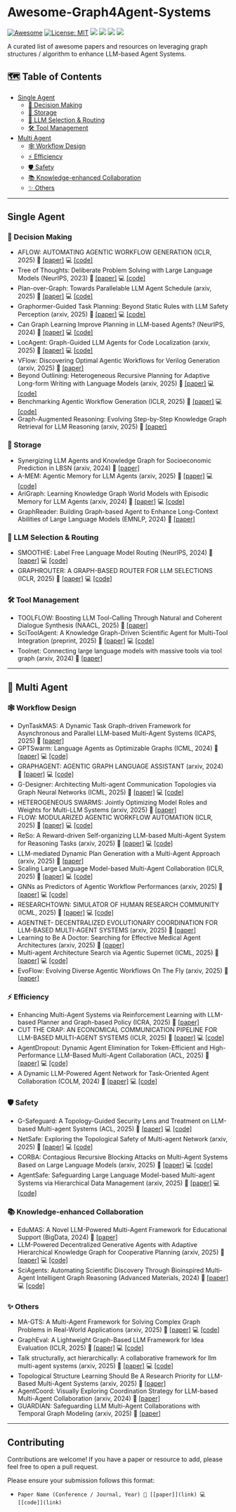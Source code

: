 # Awesome-Graph4Agent-Systems
 [![Awesome](https://awesome.re/badge.svg)](https://github.com/RManLuo/Awesome-LLM-KG) 
[![License: MIT](https://img.shields.io/badge/License-MIT-green.svg)](https://opensource.org/licenses/MIT)
  ![](https://img.shields.io/github/last-commit/Shiy-Li/Awesome-Graph4Agent-Systems?color=green) 
 ![](https://img.shields.io/badge/PRs-Welcome-red)
 ![](https://img.shields.io/github/stars/Shiy-Li/Awesome-Graph4Agent-Systems?color=yellow)
![](https://img.shields.io/github/forks/Shiy-Li/Awesome-Graph4Agent-Systems?color=lightblue) 

A curated list of awesome papers and resources on leveraging graph structures / algorithm to enhance LLM-based Agent Systems.

## 🗺️ Table of Contents

- [Single Agent](#single-agent)
  - [🧠 Decision Making](#🧠-decision-making)
  - [💾 Storage](#💾-storage)
  - [🔀 LLM Selection & Routing](#🔀-llm-selection--routing)
  - [🛠️ Tool Management](#🛠️-tool-management)
- [Multi Agent](#👥-multi-agent)
  - [🕸️ Workflow Design](#🕸️-workflow-design)
  - [⚡ Efficiency](#⚡-efficiency)
  - [🛡️ Safety](#🛡️-safety)
  - [📚 Knowledge-enhanced Collaboration](#📚-knowledge-enhanced-collaboration)
  - [✨ Others](#✨-others)

---

## Single Agent

### 🧠 Decision Making
- AFLOW: AUTOMATING AGENTIC WORKFLOW GENERATION (ICLR, 2025) 📄 [[paper]](https://arxiv.org/abs/2410.10762) 💻 [[code]](https://github.com/FoundationAgents/AFlow)
- Tree of Thoughts: Deliberate Problem Solving with Large Language Models (NeurIPS, 2023) 📄 [[paper]](https://proceedings.neurips.cc/paper_files/paper/2023/hash/271db9922b8d1f4dd7aaef84ed5ac703-Abstract-Conference.html) 💻 [[code]](https://github.com/princeton-nlp/tree-of-thought-llm)
- Plan-over-Graph: Towards Parallelable LLM Agent Schedule (arxiv, 2025) 📄 [[paper]](https://arxiv.org/abs/2502.14563) 💻 [[code]](https://github.com/zsq259/Plan-over-Graph)
- Graphormer-Guided Task Planning: Beyond Static Rules with LLM Safety Perception (arxiv, 2025) 📄 [[paper]](https://arxiv.org/abs/2503.06866) 💻 [[code]](https://github.com/hwj20/GGTP)
- Can Graph Learning Improve Planning in LLM-based Agents? (NeurIPS, 2024) 📄 [[paper]](https://arxiv.org/abs/2405.19119) 💻 [[code]](https://github.com/WxxShirley/GNN4TaskPlan)
- LocAgent: Graph-Guided LLM Agents for Code Localization (arxiv, 2025) 📄 [[paper]](https://arxiv.org/abs/2503.09089) 💻 [[code]](https://github.com/gersteinlab/LocAgent)
- VFlow: Discovering Optimal Agentic Workflows for Verilog Generation (arxiv, 2025) 📄 [[paper]](https://arxiv.org/abs/2504.03723)
- Beyond Outlining: Heterogeneous Recursive Planning for Adaptive Long-form Writing with Language Models (arxiv, 2025) 📄 [[paper]](https://arxiv.org/abs/2503.08275) 💻 [[code]](https://github.com/principia-ai/WriteHERE)
- Benchmarking Agentic Workflow Generation (ICLR, 2025) 📄 [[paper]](https://arxiv.org/abs/2410.07869) 💻 [[code]](https://github.com/zjunlp/WorfBench)
- Graph-Augmented Reasoning: Evolving Step-by-Step Knowledge Graph Retrieval for LLM Reasoning (arxiv, 2025) 📄 [[paper]](https://arxiv.org/abs/2503.01642)

### 💾 Storage
- Synergizing LLM Agents and Knowledge Graph for Socioeconomic Prediction in LBSN (arxiv, 2024) 📄 [[paper]](https://arxiv.org/abs/2411.00028)
- A-MEM: Agentic Memory for LLM Agents (arxiv, 2025) 📄 [[paper]](https://arxiv.org/abs/2502.12110) 💻 [[code]](https://github.com/WujiangXu/AgenticMemory)
- AriGraph: Learning Knowledge Graph World Models with Episodic Memory for LLM Agents (arxiv, 2024) 📄 [[paper]](https://arxiv.org/abs/2407.04363) 💻 [[code]](https://github.com/AIRI-Institute/AriGraph)
- GraphReader: Building Graph-based Agent to Enhance Long-Context Abilities of Large Language Models (EMNLP, 2024) 📄 [[paper]](https://arxiv.org/abs/2406.14550)

### 🔀 LLM Selection & Routing
- SMOOTHIE: Label Free Language Model Routing (NeurIPS, 2024) 📄 [[paper]](https://proceedings.neurips.cc/paper_files/paper/2024/hash/e6b57a990462df5afa58d64ce2709db9-Abstract-Conference.html) 💻 [[code]](https://github.com/HazyResearch/smoothie)
- GRAPHROUTER: A GRAPH-BASED ROUTER FOR LLM SELECTIONS (ICLR, 2025) 📄 [[paper]](https://arxiv.org/abs/2410.03834) 💻 [[code]](https://github.com/ulab-uiuc/GraphRouter)

### 🛠️ Tool Management
- TOOLFLOW: Boosting LLM Tool-Calling Through Natural and Coherent Dialogue Synthesis (NAACL, 2025) 📄 [[paper]](https://arxiv.org/abs/2410.18447)
- SciToolAgent: A Knowledge Graph-Driven Scientific Agent for Multi-Tool Integration (preprint, 2025) 📄 [[paper]](https://doi.org/10.21203/rs.3.rs-5610718/v1) 💻 [[code]](https://github.com/HICAI-ZJU/SciToolAgent)
- Toolnet: Connecting large language models with massive tools via tool graph (arxiv, 2024) 📄 [[paper]](https://arxiv.org/abs/2403.00839)

---

## 👥 Multi Agent

### 🕸️ Workflow Design
- DynTaskMAS: A Dynamic Task Graph-driven Framework for Asynchronous and Parallel LLM-based Multi-Agent Systems (ICAPS, 2025) 📄 [[paper]](https://arxiv.org/abs/2503.07675)
- GPTSwarm: Language Agents as Optimizable Graphs (ICML, 2024) 📄 [[paper]](https://arxiv.org/abs/2402.16823) 💻 [[code]](https://github.com/metauto-ai/gptswarm)
- GRAPHAGENT: AGENTIC GRAPH LANGUAGE ASSISTANT (arxiv, 2024) 📄 [[paper]](https://arxiv.org/abs/2412.17029) 💻 [[code]](https://github.com/HKUDS/GraphAgent)
- G-Designer: Architecting Multi-agent Communication Topologies via Graph Neural Networks (ICML, 2025) 📄 [[paper]](https://arxiv.org/abs/2410.11782) 💻 [[code]](https://github.com/yanweiyue/GDesigner)
- HETEROGENEOUS SWARMS: Jointly Optimizing Model Roles and Weights for Multi-LLM Systems (arxiv, 2025) 📄 [[paper]](https://arxiv.org/abs/2502.04510)
- FLOW: MODULARIZED AGENTIC WORKFLOW AUTOMATION (ICLR, 2025) 📄 [[paper]](https://openreview.net/pdf?id=sLKDbuyq99) 💻 [[code]](https://github.com/tmllab/2025_ICLR_FLOW)
- ReSo: A Reward-driven Self-organizing LLM-based Multi-Agent System for Reasoning Tasks (arxiv, 2025) 📄 [[paper]](https://arxiv.org/abs/2503.02390) 💻 [[code]](https://github.com/hengzzzhou/ReSo)
- LLM-mediated Dynamic Plan Generation with a Multi-Agent Approach (arxiv, 2025) 📄 [[paper]](https://arxiv.org/abs/2504.01637)
- Scaling Large Language Model-based Multi-Agent Collaboration (ICLR, 2025) 📄 [[paper]](https://arxiv.org/abs/2406.07155) 💻 [[code]](https://github.com/OpenBMB/ChatDev/tree/macnet)
- GNNs as Predictors of Agentic Workflow Performances (arxiv, 2025) 📄 [[paper]](https://arxiv.org/abs/2503.11301) 💻 [[code]](https://github.com/youngsoul0731/Flora-Bench)
- RESEARCHTOWN: SIMULATOR OF HUMAN RESEARCH COMMUNITY (ICML, 2025) 📄 [[paper]](https://arxiv.org/abs/2412.17767) 💻 [[code]](https://github.com/ulab-uiuc/research-town)
- AGENTNET- DECENTRALIZED EVOLUTIONARY COORDINATION FOR LLM-BASED MULTI-AGENT SYSTEMS (arxiv, 2025) 📄 [[paper]](https://arxiv.org/abs/2504.00587)
- Learning to Be A Doctor: Searching for Effective Medical Agent Architectures (arxiv, 2025) 📄 [[paper]](https://arxiv.org/abs/2504.11301)
- Multi-agent Architecture Search via Agentic Supernet (ICML, 2025) 📄 [[paper]](https://arxiv.org/abs/2502.04180) 💻 [[code]](https://github.com/bingreeky/MaAS)
- EvoFlow: Evolving Diverse Agentic Workflows On The Fly (arxiv, 2025) 📄 [[paper]](https://arxiv.org/abs/2502.07373)

### ⚡ Efficiency
- Enhancing Multi-Agent Systems via Reinforcement Learning with LLM-based Planner and Graph-based Policy (ICRA, 2025) 📄 [[paper]](https://arxiv.org/abs/2503.10049)
- CUT THE CRAP: AN ECONOMICAL COMMUNICATION PIPELINE FOR LLM-BASED MULTI-AGENT SYSTEMS (ICLR, 2025) 📄 [[paper]](https://arxiv.org/abs/2410.02506) 💻 [[code]](https://github.com/yanweiyue/AgentPrune)
- AgentDropout: Dynamic Agent Elimination for Token-Efficient and High-Performance LLM-Based Multi-Agent Collaboration (ACL, 2025) 📄 [[paper]](https://arxiv.org/abs/2503.18891) 💻 [[code]](https://github.com/wangzx1219/AgentDropout)
- A Dynamic LLM-Powered Agent Network for Task-Oriented Agent Collaboration (COLM, 2024) 📄 [[paper]](https://openreview.net/pdf?id=XII0Wp1XA9) 💻 [[code]](https://github.com/SALT-NLP/DyLAN)

### 🛡️ Safety
- G-Safeguard: A Topology-Guided Security Lens and Treatment on LLM-based Multi-agent Systems (ACL, 2025) 📄 [[paper]](https://arxiv.org/abs/2502.11127) 💻 [[code]](https://github.com/wslong20/G-safeguard)
- NetSafe: Exploring the Topological Safety of Multi-agent Network (arxiv, 2025) 📄 [[paper]](https://arxiv.org/abs/2410.15686) 💻 [[code]](https://anonymous.4open.science/r/NetSafe-B726/README.md)
- CORBA: Contagious Recursive Blocking Attacks on Multi-Agent Systems Based on Large Language Models (arxiv, 2025) 📄 [[paper]](https://arxiv.org/abs/2502.14529) 💻 [[code]](https://github.com/zhrli324/Corba)
- AgentSafe: Safeguarding Large Language Model-based Multi-agent Systems via Hierarchical Data Management (arxiv, 2025) 📄 [[paper]](https://arxiv.org/abs/2503.04392) 💻 [[code]](https://github.com/junyuanM/Agentsafe)

### 📚 Knowledge-enhanced Collaboration
- EduMAS: A Novel LLM-Powered Multi-Agent Framework for Educational Support (BigData, 2024) 📄 [[paper]](https://ieeexplore.ieee.org/abstract/document/10826103/)
- LLM-Powered Decentralized Generative Agents with Adaptive Hierarchical Knowledge Graph for Cooperative Planning (arxiv, 2025) 📄 [[paper]](https://arxiv.org/abs/2502.05453) 💻 [[code]](https://happyeureka.github.io/damcs/)
- SciAgents: Automating Scientific Discovery Through Bioinspired Multi‐Agent Intelligent Graph Reasoning (Advanced Materials, 2024) 📄 [[paper]](https://advanced.onlinelibrary.wiley.com/doi/full/10.1002/adma.202413523) 💻 [[code]]()

### ✨ Others
- MA-GTS: A Multi-Agent Framework for Solving Complex Graph Problems in Real-World Applications (arxiv, 2025) 📄 [[paper]](https://arxiv.org/abs/2502.18540) 💻 [[code]](https://github.com/ZIKEYUAN/MA-GTS)
- GraphEval: A Lightweight Graph-Based LLM Framework for Idea Evaluation (ICLR, 2025) 📄 [[paper]](https://arxiv.org/abs/2503.12600) 💻 [[code]](https://github.com/ulab-uiuc/GraphEval)
- Talk structurally, act hierarchically: A collaborative framework for llm multi-agent systems (arxiv, 2025) 📄 [[paper]](https://arxiv.org/abs/2502.11098) 💻 [[code]](https://github.com/sony/talkhier)
- Topological Structure Learning Should Be A Research Priority for LLM-Based Multi-Agent Systems (arxiv, 2025) 📄 [[paper]](https://arxiv.org/abs/2505.22467)
- AgentCoord: Visually Exploring Coordination Strategy for LLM-based Multi-Agent Collaboration (arxiv, 2024) 📄 [[paper]](https://arxiv.org/abs/2404.11943)
- GUARDIAN: Safeguarding LLM Multi-Agent Collaborations with Temporal Graph Modeling (arxiv, 2025) 📄 [[paper]](https://arxiv.org/abs/2505.19234)

---

## Contributing
Contributions are welcome! If you have a paper or resource to add, please feel free to open a pull request.

Please ensure your submission follows this format:
- `Paper Name (Conference / Journal, Year) 📄 [[paper]](link) 💻 [[code]](link)`

